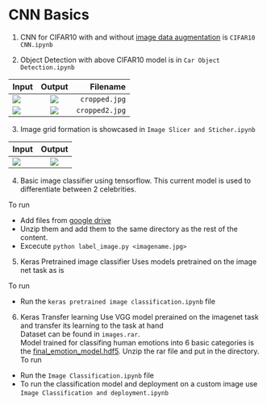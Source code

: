 # CNN Basics
1. CNN for CIFAR10 with and without [image data augmentation](https://github.com/R-Suresh/Neural_Network_Basics) is ```CIFAR10 CNN.ipynb```

1. Object Detection with above CIFAR10 model is in ```Car Object Detection.ipynb```<br>

| Input        | Output           | Filename  |
| ------------- |:-------------:| -----:|
|![](https://github.com/R-Suresh/CNN-Basics/blob/master/Input.jpg)| ![](https://github.com/R-Suresh/CNN-Basics/blob/master/output_new.jpg)| ```cropped.jpg``` |
|![](https://github.com/R-Suresh/CNN-Basics/blob/master/Input2.jpg)| ![](https://github.com/R-Suresh/CNN-Basics/blob/master/output2.jpg)| ```cropped2.jpg``` |

3. Image grid formation is showcased in ```Image Slicer and Sticher.ipynb```

| Input        | Output           |
| ------------- |:-------------:|
|![](https://github.com/R-Suresh/CNN-Basics/blob/master/slicer_input.jpg)| ![](https://github.com/R-Suresh/CNN-Basics/blob/master/slicer_output.jpg)|

4. Basic image classifier using tensorflow. 
This current model is used to differentiate between 2 celebrities.

To run 
* Add files from [google drive](https://drive.google.com/file/d/1N0hOM0FD9hhB16kiZM4RNLLo--IVz2t9/view?usp=sharing)
* Unzip them and add them to the same directory as the rest of the content.
* Excecute ```python label_image.py <imagename.jpg>``` 

5. Keras Pretrained image classifier
Uses models pretrained on the image net task as is

To run
* Run the ```keras pretrained image classification.ipynb``` file

6. Keras Transfer learning
Use VGG model prerained on the imagenet task and transfer its learning to the task at hand<br>
Dataset can be found in ```images.rar```.<br>
Model trained for classifing human emotions into 6 basic categories is the [final_emotion_model.hdf5](https://drive.google.com/open?id=1UWnHx90XVJxx4xrxvrNILi6ZkEHn0e_M). Unzip the rar file and put in the directory.<br>
To run
* Run the ```Image Classification.ipynb``` file
* To run the classification model and deployment on a custom image use ```Image Classification and deployment.ipynb```
